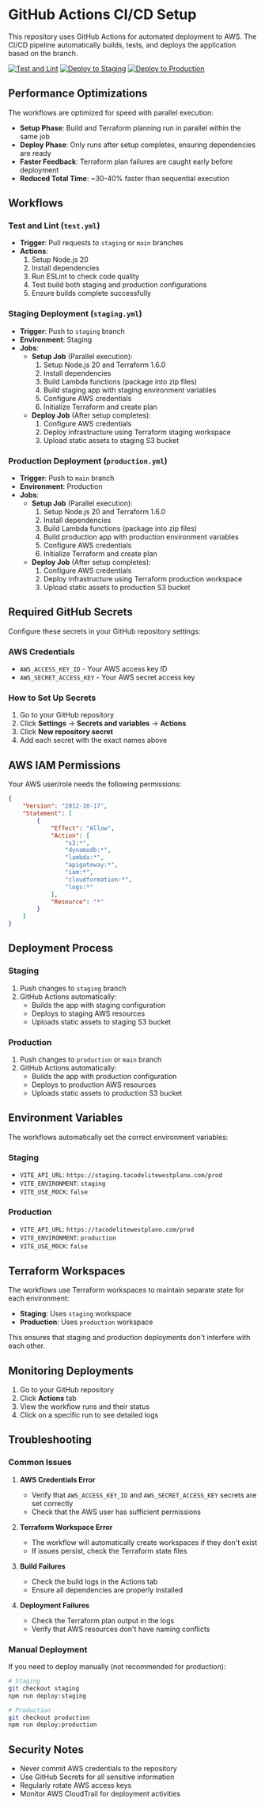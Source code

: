 # GitHub Actions CI/CD Setup

This repository uses GitHub Actions for automated deployment to AWS. The CI/CD pipeline automatically builds, tests, and deploys the application based on the branch.

[![Test and Lint](https://github.com/YOUR_USERNAME/YOUR_REPO/actions/workflows/test.yml/badge.svg)](https://github.com/YOUR_USERNAME/YOUR_REPO/actions/workflows/test.yml)
[![Deploy to Staging](https://github.com/YOUR_USERNAME/YOUR_REPO/actions/workflows/staging.yml/badge.svg)](https://github.com/YOUR_USERNAME/YOUR_REPO/actions/workflows/staging.yml)
[![Deploy to Production](https://github.com/YOUR_USERNAME/YOUR_REPO/actions/workflows/production.yml/badge.svg)](https://github.com/YOUR_USERNAME/YOUR_REPO/actions/workflows/production.yml)

## Performance Optimizations

The workflows are optimized for speed with parallel execution:

- **Setup Phase**: Build and Terraform planning run in parallel within the same job
- **Deploy Phase**: Only runs after setup completes, ensuring dependencies are ready
- **Faster Feedback**: Terraform plan failures are caught early before deployment
- **Reduced Total Time**: ~30-40% faster than sequential execution

## Workflows

### Test and Lint (`test.yml`)
- **Trigger**: Pull requests to `staging` or `main` branches
- **Actions**:
  1. Setup Node.js 20
  2. Install dependencies
  3. Run ESLint to check code quality
  4. Test build both staging and production configurations
  5. Ensure builds complete successfully

### Staging Deployment (`staging.yml`)
- **Trigger**: Push to `staging` branch
- **Environment**: Staging
- **Jobs**:
  - **Setup Job** (Parallel execution):
    1. Setup Node.js 20 and Terraform 1.6.0
    2. Install dependencies
    3. Build Lambda functions (package into zip files)
    4. Build staging app with staging environment variables
    5. Configure AWS credentials
    6. Initialize Terraform and create plan
  - **Deploy Job** (After setup completes):
    1. Configure AWS credentials
    2. Deploy infrastructure using Terraform staging workspace
    3. Upload static assets to staging S3 bucket

### Production Deployment (`production.yml`)
- **Trigger**: Push to `main` branch
- **Environment**: Production
- **Jobs**:
  - **Setup Job** (Parallel execution):
    1. Setup Node.js 20 and Terraform 1.6.0
    2. Install dependencies
    3. Build Lambda functions (package into zip files)
    4. Build production app with production environment variables
    5. Configure AWS credentials
    6. Initialize Terraform and create plan
  - **Deploy Job** (After setup completes):
    1. Configure AWS credentials
    2. Deploy infrastructure using Terraform production workspace
    3. Upload static assets to production S3 bucket

## Required GitHub Secrets

Configure these secrets in your GitHub repository settings:

### AWS Credentials
- `AWS_ACCESS_KEY_ID` - Your AWS access key ID
- `AWS_SECRET_ACCESS_KEY` - Your AWS secret access key

### How to Set Up Secrets
1. Go to your GitHub repository
2. Click **Settings** → **Secrets and variables** → **Actions**
3. Click **New repository secret**
4. Add each secret with the exact names above

## AWS IAM Permissions

Your AWS user/role needs the following permissions:

```json
{
    "Version": "2012-10-17",
    "Statement": [
        {
            "Effect": "Allow",
            "Action": [
                "s3:*",
                "dynamodb:*",
                "lambda:*",
                "apigateway:*",
                "iam:*",
                "cloudformation:*",
                "logs:*"
            ],
            "Resource": "*"
        }
    ]
}
```

## Deployment Process

### Staging
1. Push changes to `staging` branch
2. GitHub Actions automatically:
   - Builds the app with staging configuration
   - Deploys to staging AWS resources
   - Uploads static assets to staging S3 bucket

### Production
1. Push changes to `production` or `main` branch
2. GitHub Actions automatically:
   - Builds the app with production configuration
   - Deploys to production AWS resources
   - Uploads static assets to production S3 bucket

## Environment Variables

The workflows automatically set the correct environment variables:

### Staging
- `VITE_API_URL`: `https://staging.tacodelitewestplano.com/prod`
- `VITE_ENVIRONMENT`: `staging`
- `VITE_USE_MOCK`: `false`

### Production
- `VITE_API_URL`: `https://tacodelitewestplano.com/prod`
- `VITE_ENVIRONMENT`: `production`
- `VITE_USE_MOCK`: `false`

## Terraform Workspaces

The workflows use Terraform workspaces to maintain separate state for each environment:
- **Staging**: Uses `staging` workspace
- **Production**: Uses `production` workspace

This ensures that staging and production deployments don't interfere with each other.

## Monitoring Deployments

1. Go to your GitHub repository
2. Click **Actions** tab
3. View the workflow runs and their status
4. Click on a specific run to see detailed logs

## Troubleshooting

### Common Issues

1. **AWS Credentials Error**
   - Verify that `AWS_ACCESS_KEY_ID` and `AWS_SECRET_ACCESS_KEY` secrets are set correctly
   - Check that the AWS user has sufficient permissions

2. **Terraform Workspace Error**
   - The workflow will automatically create workspaces if they don't exist
   - If issues persist, check the Terraform state files

3. **Build Failures**
   - Check the build logs in the Actions tab
   - Ensure all dependencies are properly installed

4. **Deployment Failures**
   - Check the Terraform plan output in the logs
   - Verify that AWS resources don't have naming conflicts

### Manual Deployment

If you need to deploy manually (not recommended for production):

```bash
# Staging
git checkout staging
npm run deploy:staging

# Production
git checkout production
npm run deploy:production
```

## Security Notes

- Never commit AWS credentials to the repository
- Use GitHub Secrets for all sensitive information
- Regularly rotate AWS access keys
- Monitor AWS CloudTrail for deployment activities
